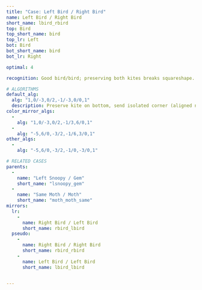 ```yaml
---
title: "Case: Left Bird / Right Bird"
name: Left Bird / Right Bird
short_name: lbird_rbird
top: Bird
top_short_name: bird
top_lr: Left
bot: Bird
bot_short_name: bird
bot_lr: Right

optimal: 4

recognition: Good bird/bird; preserving both kites breaks squareshape.

# ALGORITHMS
default_alg:
  alg: "1,0/-3,0/2,-1/-3,0/0,1"
  description: Preserve kite on bottom, send isolated corner (aligned next to slice) to form snoopy/gem.
color_mirror_algs:
  -
    alg: "1,0/-3,0/2,-1/3,6/0,1"
  -
    alg: "-5,6/0,-3/2,-1/6,3/0,1"
other_algs:
  -
    alg: "-5,6/0,-3/2,-1/0,-3/0,1"

# RELATED CASES
parents:
  -
    name: "Left Snoopy / Gem"
    short_name: "lsnoopy_gem"
  -
    name: "Same Moth / Moth"
    short_name: "moth_moth_same"
mirrors:
  lr:
    -
      name: Right Bird / Left Bird
      short_name: rbird_lbird
  pseudo:
    -
      name: Right Bird / Right Bird
      short_name: rbird_rbird
    -
      name: Left Bird / Left Bird
      short_name: lbird_lbird


---
```


